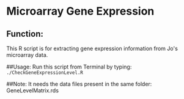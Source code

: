 # Microarray Gene Expression

## Function:
This R script is for extracting gene expression information from Jo's microarray data.  

##Usage:
Run this script from Terminal by typing:  
`./CheckGeneExpressionLevel.R`

##Note:
It needs the data files present in the same folder: GeneLevelMatrix.rds 
